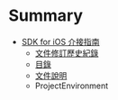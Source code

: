 # Summary

* [SDK for iOS 介接指南](README.md)
   * [文件修訂歷史紀錄](chap1/history.md)
   * [目錄](chap1/tableofcontents.md)
   * [文件說明](chap1/description.md)
   * ProjectEnvironment

